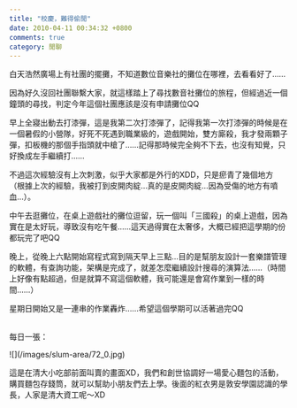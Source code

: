 ```yaml
---
title: "校慶，難得偷閒"
date: 2010-04-11 00:34:32 +0800
comments: true
category: 閒聊
---
```

<p>白天浩然廣場上有社團的擺攤，不知道數位音樂社的攤位在哪裡，去看看好了&hellip;&hellip;</p><p>因為好久沒回社團聯繫大家，就這樣踏上了尋找數音社攤位的旅程，但經過近一個鐘頭的尋找，判定今年這個社團應該是沒有申請攤位QQ</p><p>早上全寢出動去打漆彈，這是我第二次打漆彈了，記得我第一次打漆彈的時候是在一個暑假的小營隊，好死不死遇到職業級的，遊戲開始，雙方廝殺，我才發兩顆子彈，扣板機的那個手指頭就中槍了&hellip;&hellip;記得那時候完全夠不下去，也沒有知覺，只好換成左手繼續打&hellip;&hellip;</p><p>不過這次經驗沒有上次刺激，似乎大家都是外行的XDD，只是瘀青了幾個地方（根據上次的經驗，我被打到皮開肉綻&hellip;真的是皮開肉綻&hellip;因為受傷的地方有噴血&hellip;）。</p><p>中午去逛攤位，在桌上遊戲社的攤位逗留，玩一個叫「三國殺」的桌上遊戲，因為實在是太好玩，導致沒有吃午餐&hellip;&hellip;這天過得實在太奢侈，大概已經把這學期的份都玩完了吧QQ</p><p>晚上，從晚上六點開始寫程式寫到隔天早上三點&hellip;目的是幫朋友設計一套樂譜管理的軟體，有查詢功能，架構是完成了，就差怎麼繼續設計搜尋的演算法&hellip;&hellip;（時間上好像有點超過，但是就算不寫這個軟體，我可能還是會寫作業到一樣的時間&hellip;&hellip;）</p><p>星期日開始又是一連串的作業轟炸&hellip;&hellip;希望這個學期可以活著過完QQ</p><p><br />每日一張：</p><p>![](/images/slum-area/72_0.jpg)</p><p>這是在清大小吃部前面叫賣的畫面XD，我們和創世協調好一場愛心麵包的活動，購買麵包存錢筒，就可以幫助小朋友們去上學。後面的紅衣男是敦安學園認識的學長，人家是清大資工呢～XD</p>

